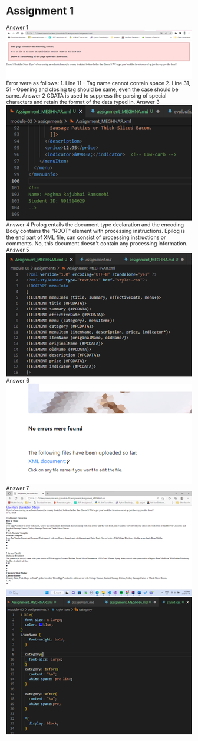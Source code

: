 # Assignment 1
Answer 1
    ![image info](ans1.png)
    Error were as follows:
        1. Line 11 - Tag name cannot contain space
        2. Line 31, 51 - Opening and closing tag should be same, even the case should be same.
Answer 2
    CDATA is used to suppress the parsing of special characters and retain the format of the data typed in.
Answer 3
    ![image info](ans3.png)
Answer 4
    Prolog entails the document type declaration and the encoding
    Body contains the "ROOT" element with processing instructions.
    Epilog is the end part of XML file, can consist of processing instructions or comments.
    No, this document doesn't contain any processing information.
Answer 5
    ![image info](ans5.png)
Answer 6
    ![image info](ans6.png)
Answer 7
    ![image info](ans7-1.png)
    ![image info](ans7-2.png)